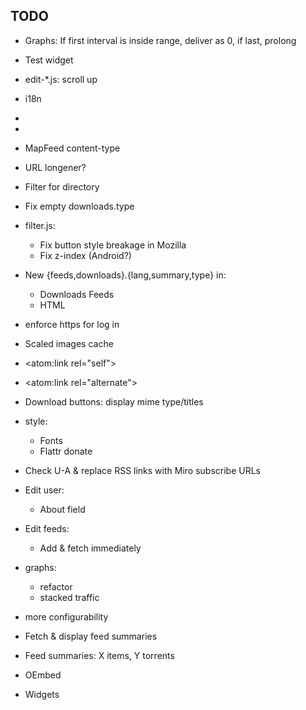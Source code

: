 ## TODO

* Graphs: If first interval is inside range, deliver as 0, if last, prolong
* Test widget

* edit-*.js: scroll up
* i18n
* 
* <a rel="me|enclosure|bookmark">
* MapFeed content-type
* URL longener?
* Filter for directory
* Fix empty downloads.type
* filter.js:
  * Fix button style breakage in Mozilla
  * Fix z-index (Android?)
* New {feeds,downloads}.{lang,summary,type} in:
  * Downloads Feeds
  * HTML

* enforce https for log in
* Scaled images cache

* <atom:link rel="self">
* <atom:link rel="alternate">
* Download buttons: display mime type/titles

* style:
  * Fonts
  * Flattr donate

* Check U-A & replace RSS links with Miro subscribe URLs

* Edit user:
  * About field
* Edit feeds:
  * Add & fetch immediately



* graphs:
  * refactor
  * stacked traffic

* more configurability

* Fetch & display feed summaries

* Feed summaries: X items, Y torrents

* OEmbed
* Widgets

